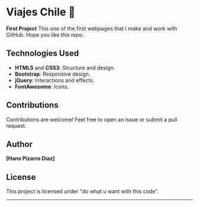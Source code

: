 # Viajes Chile 🌄

**First Project** This one of the first webpages that I make and work with GitHub. Hope you like this repo.

## Technologies Used

- **HTML5** and **CSS3**: Structure and design.
- **Bootstrap**: Responsive design.
- **jQuery**: Interactions and effects.
- **FontAwesome**: Icons.

## Contributions

Contributions are welcome! Feel free to open an issue or submit a pull request.

## Author

**[Hans Pizarro Diaz]**

## License

This project is licensed under "do what u want with this code".

---
